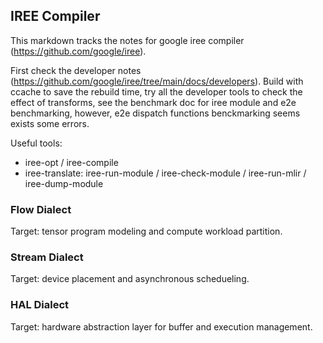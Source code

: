 ## IREE Compiler

This markdown tracks the notes for google iree compiler (https://github.com/google/iree).

First check the developer notes (https://github.com/google/iree/tree/main/docs/developers). Build with ccache to save the rebuild time, try all the developer tools to check the effect of transforms, see the benchmark doc for iree module and e2e benchmarking, however, e2e dispatch functions benckmarking seems exists some errors.

Useful tools:
* iree-opt / iree-compile
* iree-translate: iree-run-module / iree-check-module / iree-run-mlir / iree-dump-module

### Flow Dialect

Target: tensor program modeling and compute workload partition.

### Stream Dialect

Target: device placement and asynchronous schedueling.

### HAL Dialect

Target: hardware abstraction layer for buffer and execution management.
